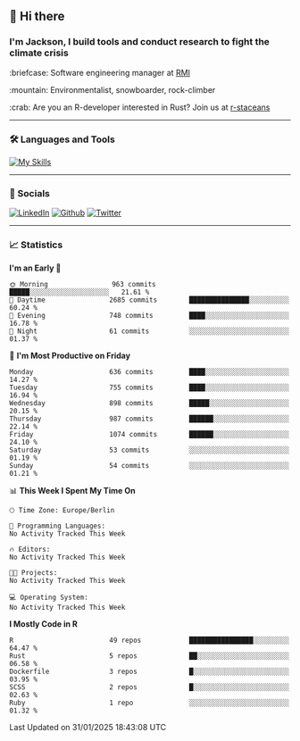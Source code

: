 ## :wave: Hi there
### I'm Jackson, I build tools and conduct research to fight the climate crisis
<p> :briefcase: Software engineering manager at <a href="https://rmi.org/" alt="RMI">RMI</a></p>
<p> :mountain: Environmentalist, snowboarder, rock-climber</p>
<p> :crab: Are you an R-developer interested in Rust? Join us at <a href="https://github.com/r-staceans" alt="r-staceans">r-staceans</a></p>

---

### :hammer_and_wrench: Languages and Tools

[![My Skills](https://skillicons.dev/icons?i=r,python,rust,docker,svelte,js,neovim,azure,postgresql,kubernetes,html,css&perline=6&theme=dark)](https://skillicons.dev)

---

### :iphone: Socials

[![LinkedIn](https://skillicons.dev/icons?i=linkedin&theme=dark)](https://www.linkedin.com/in/jackson-hoffart/) 
[![Github](https://skillicons.dev/icons?i=github&theme=dark)](https://github.com/jdhoffa) 
[![Twitter](https://skillicons.dev/icons?i=twitter&theme=dark)](https://twitter.com/jdhoffart) 

---

### :chart_with_upwards_trend: Statistics

 
<!--START_SECTION:waka-->
**I'm an Early 🐤** 

```text
🌞 Morning                963 commits         █████░░░░░░░░░░░░░░░░░░░░   21.61 % 
🌆 Daytime                2685 commits        ███████████████░░░░░░░░░░   60.24 % 
🌃 Evening                748 commits         ████░░░░░░░░░░░░░░░░░░░░░   16.78 % 
🌙 Night                  61 commits          ░░░░░░░░░░░░░░░░░░░░░░░░░   01.37 % 
```
📅 **I'm Most Productive on Friday** 

```text
Monday                   636 commits         ████░░░░░░░░░░░░░░░░░░░░░   14.27 % 
Tuesday                  755 commits         ████░░░░░░░░░░░░░░░░░░░░░   16.94 % 
Wednesday                898 commits         █████░░░░░░░░░░░░░░░░░░░░   20.15 % 
Thursday                 987 commits         ██████░░░░░░░░░░░░░░░░░░░   22.14 % 
Friday                   1074 commits        ██████░░░░░░░░░░░░░░░░░░░   24.10 % 
Saturday                 53 commits          ░░░░░░░░░░░░░░░░░░░░░░░░░   01.19 % 
Sunday                   54 commits          ░░░░░░░░░░░░░░░░░░░░░░░░░   01.21 % 
```


📊 **This Week I Spent My Time On** 

```text
🕑︎ Time Zone: Europe/Berlin

💬 Programming Languages: 
No Activity Tracked This Week

🔥 Editors: 
No Activity Tracked This Week

🐱‍💻 Projects: 
No Activity Tracked This Week

💻 Operating System: 
No Activity Tracked This Week
```

**I Mostly Code in R** 

```text
R                        49 repos            ████████████████░░░░░░░░░   64.47 % 
Rust                     5 repos             ██░░░░░░░░░░░░░░░░░░░░░░░   06.58 % 
Dockerfile               3 repos             █░░░░░░░░░░░░░░░░░░░░░░░░   03.95 % 
SCSS                     2 repos             █░░░░░░░░░░░░░░░░░░░░░░░░   02.63 % 
Ruby                     1 repo              ░░░░░░░░░░░░░░░░░░░░░░░░░   01.32 % 
```




 Last Updated on 31/01/2025 18:43:08 UTC
<!--END_SECTION:waka-->
